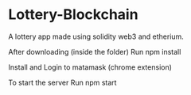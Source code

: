 # Lottery-Blockchain
A lottery app made using solidity web3 and etherium. 


After downloading  (inside the folder)
   Run npm install  

Install and Login to matamask (chrome extension) 

To start the server 
  Run npm start  

